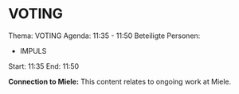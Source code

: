 # VOTING
Thema: VOTING
Agenda: 11:35 - 11:50
Beteiligte Personen:
- IMPULS

Start: 11:35
End: 11:50

**Connection to Miele:** This content relates to ongoing work at Miele.
